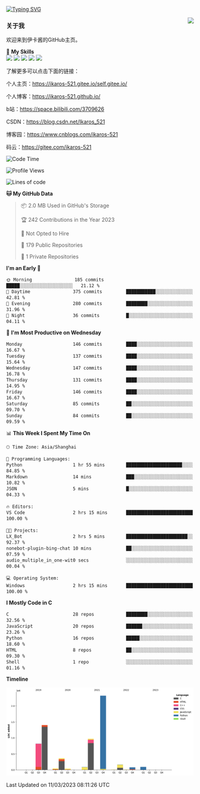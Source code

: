 [![Typing SVG](https://readme-typing-svg.herokuapp.com?size=25&duration=2500&color=8C43EA&vCenter=true&width=200&height=40&lines=Hi+Welcome+%F0%9F%91%8B%F0%9F%8F%BB;I'm+Love丶伊卡洛斯)](https://git.io/typing-svg)

<a href="#">
  <img align="right" src="https://github-readme-stats.vercel.app/api?username=Ikaros-521&count_private=true&show_icons=true&bg_color=15,f2f7fd,E0EAFC" />
</a>

### 关于我

欢迎来到伊卡酱的GitHub主页。

🌟 **My Skills**  
![](https://img.shields.io/badge/-C-A8B9CC?style=flat-square&logo=C&logoColor=fff)
![](https://img.shields.io/badge/-Python-3776AB?style=flat-square&logo=Python&logoColor=fff)
![](https://img.shields.io/badge/-JavaScript-F7DF1E?style=flat-square&logo=JavaScript&logoColor=fff)
![](https://img.shields.io/badge/-C++-00599C?style=flat-square&logo=Cpp&logoColor=fff)
![](https://img.shields.io/badge/-Linux-000000?style=flat-square&logo=Linux&logoColor=fff)

了解更多可以点击下面的链接：

个人主页：https://ikaros-521.gitee.io/self.gitee.io/

个人博客：https://ikaros-521.github.io/   

b站：https://space.bilibili.com/3709626

CSDN：https://blog.csdn.net/Ikaros_521

博客园：https://www.cnblogs.com/ikaros-521

码云：https://gitee.com/ikaros-521

<!--START_SECTION:waka-->
![Code Time](http://img.shields.io/badge/Code%20Time-3%20hrs%2041%20mins-blue)

![Profile Views](http://img.shields.io/badge/Profile%20Views-56-blue)

![Lines of code](https://img.shields.io/badge/From%20Hello%20World%20I%27ve%20Written-6.4%20million%20lines%20of%20code-blue)

**🐱 My GitHub Data** 

> 📦 2.0 MB Used in GitHub's Storage 
 > 
> 🏆 242 Contributions in the Year 2023
 > 
> 🚫 Not Opted to Hire
 > 
> 📜 179 Public Repositories 
 > 
> 🔑 1 Private Repositories 
 > 
**I'm an Early 🐤** 

```text
🌞 Morning                185 commits         █████░░░░░░░░░░░░░░░░░░░░   21.12 % 
🌆 Daytime                375 commits         ███████████░░░░░░░░░░░░░░   42.81 % 
🌃 Evening                280 commits         ████████░░░░░░░░░░░░░░░░░   31.96 % 
🌙 Night                  36 commits          █░░░░░░░░░░░░░░░░░░░░░░░░   04.11 % 
```
📅 **I'm Most Productive on Wednesday** 

```text
Monday                   146 commits         ████░░░░░░░░░░░░░░░░░░░░░   16.67 % 
Tuesday                  137 commits         ████░░░░░░░░░░░░░░░░░░░░░   15.64 % 
Wednesday                147 commits         ████░░░░░░░░░░░░░░░░░░░░░   16.78 % 
Thursday                 131 commits         ████░░░░░░░░░░░░░░░░░░░░░   14.95 % 
Friday                   146 commits         ████░░░░░░░░░░░░░░░░░░░░░   16.67 % 
Saturday                 85 commits          ██░░░░░░░░░░░░░░░░░░░░░░░   09.70 % 
Sunday                   84 commits          ██░░░░░░░░░░░░░░░░░░░░░░░   09.59 % 
```


📊 **This Week I Spent My Time On** 

```text
🕑︎ Time Zone: Asia/Shanghai

💬 Programming Languages: 
Python                   1 hr 55 mins        █████████████████████░░░░   84.85 % 
Markdown                 14 mins             ███░░░░░░░░░░░░░░░░░░░░░░   10.82 % 
JSON                     5 mins              █░░░░░░░░░░░░░░░░░░░░░░░░   04.33 % 

🔥 Editors: 
VS Code                  2 hrs 15 mins       █████████████████████████   100.00 % 

🐱‍💻 Projects: 
LX_Bot                   2 hrs 5 mins        ███████████████████████░░   92.37 % 
nonebot-plugin-bing-chat 10 mins             ██░░░░░░░░░░░░░░░░░░░░░░░   07.59 % 
audio_multiple_in_one-wit0 secs              ░░░░░░░░░░░░░░░░░░░░░░░░░   00.04 % 

💻 Operating System: 
Windows                  2 hrs 15 mins       █████████████████████████   100.00 % 
```

**I Mostly Code in C** 

```text
C                        28 repos            ████████░░░░░░░░░░░░░░░░░   32.56 % 
JavaScript               20 repos            ██████░░░░░░░░░░░░░░░░░░░   23.26 % 
Python                   16 repos            █████░░░░░░░░░░░░░░░░░░░░   18.60 % 
HTML                     8 repos             ██░░░░░░░░░░░░░░░░░░░░░░░   09.30 % 
Shell                    1 repo              ░░░░░░░░░░░░░░░░░░░░░░░░░   01.16 % 
```



**Timeline**

![Lines of Code chart](https://raw.githubusercontent.com/Ikaros-521/Ikaros-521/main/assets/bar_graph.png)


 Last Updated on 11/03/2023 08:11:26 UTC
<!--END_SECTION:waka-->


<!--
**Ikaros-521/Ikaros-521** is a ✨ _special_ ✨ repository because its `README.md` (this file) appears on your GitHub profile.

Here are some ideas to get you started:

- 🔭 I’m currently working on ...
- 🌱 I’m currently learning ...
- 👯 I’m looking to collaborate on ...
- 🤔 I’m looking for help with ...
- 💬 Ask me about ...
- 📫 How to reach me: ...
- 😄 Pronouns: ...
- ⚡ Fun fact: ...
-->
